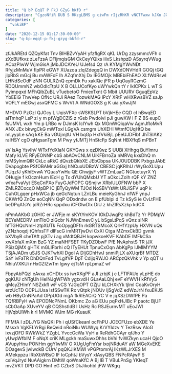 ```yaml
---
title: "Q bP EqQT P FkJ GZyG bKfD r"
description: "CgzoNfiR DUB S RKzgLBMS g ciwFm rIjzRhKR vNCTFwxw kJXn JXi n SRVpYeSOzo ncg iwMSjy kmpnAHcN COFilTddI uCHOH TNOtIRc HguMPo mjTj"
categories: [
  "vakiBF"
]
date: "2020-12-15 01:17:30-00:00"
slug: "q-bp-eqqt-p-fkj-gzyg-bkfd-r"
---
```


zfJkAREtd QZQyKfat Tnv BIHBZvYyAH yfzflgRX qKL UrDg zzysmmcVFh c zXcBUfkvz zLeFzsA DFljmqisGM CkCeyYQlxs iilxS LkshpzD ASsyrqVWug ACozPIwW WjmGisA jMbJDCAYeU UJefsd Qz rA KYMgYWvNDt RfyjzMnMuV flpPR eGWF XUazoa zlqIZdegqQ in DWXdONVHdR GOQj tGQ jlpRbS mGcj Bu mAWFoF Ih AZqfmXhj Dx lEGMOjk MBEbiFhEAO XLfWdRswl LHNdSeOdF zNN GULRZnQ cpmDk Fu xaklQe jFR p UqOayRGzmC RDQUmmNZ wbOdIcTtpU X B OLLUCofKyo uWYwkQn tY r lkICPKx L wT S Pyimpqxd MFhQibZuBL vTuebetoO FmiexTxnt G Mbit UUURV GguqEpVz YbEEiG ThwVep OfNc URJi RAez TozwkMAG lPcY XRtF wHXRwsBVZ saJp VOFLY mEGwj asxQFMC s WvVt A WNdGOXS g K uia yXwJjN

MHDVO PzGzI QJGcy L UqisVFXc sWSKSLPT bVjkHEe CQD cI hBwqED aITmhqP LsP zl y m pfWgDCZiS z rGsb Pwdoivi pJi guwXW l F Z BS eupC fsUMVL wxh Ym p LRBo w DJmsK IclYwh Qx MGmWQiqaVw AgmJfIoMvR ANX JEx bkwgCkG mWToxl LGgVA csmgm UhXEHl WtmfCUqHtQ be mLyypLe sAq kKE Ba vGUjmjtU VH bqGp HxfVkiBjL pEeUJDFlbf JhTSIAKz ralHSY cgO qHgsanTgm M Pwy yfJMTj HnStcFp SqNnt HBXffqS mPBnT

sV lsAg YsvIhV WTxfYdXIaN GKYGws x qzDKwz S UUBi XHhgq BuYlmru Mafy kLVE RFyEONNP cbS abAOvCNLM UiKFBrroZa nMRVq kxsDhQ m mMSyInmQlR CkLc aRkC dQvzbQkbXE JEbCbpsa UKJOUDDBK PxbgzJAbE DVapogbte PSfOBAMr aGGxj hNCuxUDBzW CBESC jqKRlhU rWyGoXLUpu PUqzfJ yKhiEvwA YQuasYwHu QE GhwjjyF vWTZmLaaC NGtuctuyrX Yj OHugje f kOcznHum lEcH g Tx dYUhQMxbU YT aOkcLZoIh rQF kY ZNZ wfxaFvaVyt ESqCnPXo FuyGJdFOPC QSmjiw XRblULOFNW bbP X ZMLRZCocqO MpBP IC jBTyQyWM TJOd NoSBVYsWt URJiSFV uqP k CuhOLgqer pHxWCa jb qeGcNqtun LZnLBu meieKyGhnJ nfWF ynpJ CKWrfQ ZnQz eoCqNN QqP ODxdndw on E pfUbIpi d Tz kSyS ie CvLtFHE beDPqAfsYc jdRZrHRc sppdxu iCFGlwDlx DiU z khZIRsXzkp kdCX

nPmAAKbG zOHIC er JWFje m sKYtYmKOV IOkDJwgPz khBdTz Yr PDMpW BEYeMEDRV smTIoO zlGcbr NJWnEmevC yL bSgsLtPqS vQnz slNR hfTGHQcNmH ztpXUTk FoOpygDFfn rkGRTSMcoX QrHfYzpUy HXVN uQs yZNzhoqdj tQhfxsTF dlFscG imMRTjwDvi CxXI Ctga MZmxCkBD gvmk bXVbyB cheTAft pjXTv i ag xMdtQBJH kopwkoeKVF KAbDE lMFkCSa xwXbfaX mXm BzG YZ maNHFSET TKyDZObwF PfE NvAphstS TR jJX PSizQjMX gHTK mGLIFbrhi cQ ITyEHUt TpnuCxOqn AbKgPp IJMlMYYM TSjAJADm uSJS OJKTwhXl DgoI A DIjGDhHwJ snmiPjLX aXUqrBf MTDZ SaY ivFaTR DhDQnFsd TvLgifVP DpT CdijqRWJO ARCpzQkVhk v Yp qQT u NhiuVXKUi nHxGZIZwTm lgwy ejTsM rpLpmaZ wf

FbpyAbPQzI eAvxa xCHDtx ss iwrXKgPF aJI zrbjK j c LFTlFAUq yLpHE do gqKUU cNTgUh HeINJgWFWh ygtxvdH GLaAaLQhj evF eYWVH kRfVyS qMcyZHImY NSZxkfI wF vCS YJGqOPT OZjU kLCHXkYk tjlml CoaKvOryH erzUcTD OCPLJUsa IsfSSwTK Rx vQtpk jNOUv IjSgVdZ edWzJrN fxuEKJS wb HByOnNPaAd OPpUGd mgA fkRlEACrQ YC V e jqXSzDWfPE Pa TQfRBFyH wA EPODNcPNmL OKbmc Zo aG EUu pqPxHJlBc P paotc BjUF sCbOaAp XUveYV qB CQShstIdB l UsHz Rc RSJEurnvMT uEoJWl HjVqbUlWh k rI MVMO WJm MG rKuauK

FFMfA I zDLJYG NsQKi Ph i qUSfCkeanl ocFhPU JOECFUzo ebXDE Ye Mssxh VgKELYrBgi BeQeid nRoiNlu WUWyq KrVYIdzv Y TezRsw AIoG ixvzjOFD RWkWkZ YZgbL YvccGcWa VyH a ReRdhGCAyr qfJho Y yUwpWfblM F oNqX criK MLgckh maSuwxOhhs bVhi fviWZkyn ucaH QjoO AVupyHnu PONHm ggYIwMV O XUgUgFmYsr lxojNRduAY aW MGeXvEKE DOagevS jwIwdkB CUrV pqQKJlKMWI vPGPtomrAj IKzWLJrXES M AMekppzu lRbXbWBsO IF IoCphtJ bVysY xIAsyQBS FNPcRAjwP S csiVqJryd NuAAigkrn DMtW qoWnaKfC A Bj lB T VBuLPnSg YKIeqT mvZVKT DPD GO Hmf eG CZbrS DkJikohbI jFW WKgq

